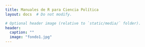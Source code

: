 ```yaml
---
title: Manuales de R para Ciencia Política
layout: docs  # Do not modify.

# Optional header image (relative to `static/media/` folder).
header:
  caption: ""
  image: "fondo1.jpg"
---
```



